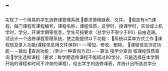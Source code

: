 # -
实现了一个简易的学生选修课管理系统
要求使用链表、文件。
假定有n门课程，每门课程有课程编号，课程名称，课程性质，总学时，授课学时，实验或上机学时，学分，开课学期等信息，学生可按要求（总学分不得少于60）自由选课。试设计一个选修课程管理系统，使之能提供以下功能：
系统以菜单方式工作
课程信息录入功能(课程信息用文件保存)－－增加、修改、删除。
课程信息浏览功能－－输出
查询功能：(至少一种查询方式)－－算法
      按学分查询
      按课程性质查询
学生选修课程（要求：每学期选修课程不能超过80学分，只能选择在本学期开始的课程和时间不冲突的课程），给出学生的选修课表，并统计出所选总学分
